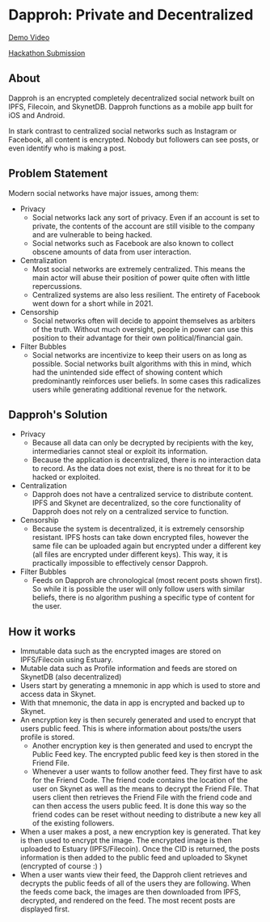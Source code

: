 # Dapproh: Private and Decentralized
[Demo Video](https://www.youtube.com/watch?v=BwFWRX57_tE)

[Hackathon Submission](https://devpost.com/software/dapproh)

## About

Dapproh is an encrypted completely decentralized social network built on IPFS, Filecoin, and SkynetDB. Dapproh functions as a mobile app built for iOS and Android.

In stark contrast to centralized social networks such as Instagram or Facebook, all content is encrypted. Nobody but followers can see posts, or even identify who is making a post.

## Problem Statement

Modern social networks have major issues, among them:

-   Privacy
    -   Social networks lack any sort of privacy. Even if an account is set to private, the contents of the account are still visible to the company and are vulnerable to being hacked.
    -   Social networks such as Facebook are also known to collect obscene amounts of data from user interaction.
-   Centralization
    -   Most social networks are extremely centralized. This means the main actor will abuse their position of power quite often with little repercussions.
    -   Centralized systems are also less resilient. The entirety of Facebook went down for a short while in 2021.
-   Censorship
    -   Social networks often will decide to appoint themselves as arbiters of the truth. Without much oversight, people in power can use this position to their advantage for their own political/financial gain.
-   Filter Bubbles
    -   Social networks are incentivize to keep their users on as long as possible. Social networks built algorithms with this in mind, which had the unintended side effect of showing content which predominantly reinforces user beliefs. In some cases this radicalizes users while generating additional revenue for the network.

## Dapproh's Solution

-   Privacy
    -   Because all data can only be decrypted by recipients with the key, intermediaries cannot steal or exploit its information.
    -   Because the application is decentralized, there is no interaction data to record. As the data does not exist, there is no threat for it to be hacked or exploited.
-   Centralization
    -   Dapproh does not have a centralized service to distribute content. IPFS and Skynet are decentralized, so the core functionality of Dapproh does not rely on a centralized service to function.
-   Censorship
    -   Because the system is decentralized, it is extremely censorship resistant. IPFS hosts can take down encrypted files, however the same file can be uploaded again but encrypted under a different key (all files are encrypted under different keys). This way, it is practically impossible to effectively censor Dapproh.
-   Filter Bubbles
    -   Feeds on Dapproh are chronological (most recent posts shown first). So while it is possible the user will only follow users with similar beliefs, there is no algorithm pushing a specific type of content for the user.

## How it works

-   Immutable data such as the encrypted images are stored on IPFS/Filecoin using Estuary.
-   Mutable data such as Profile information and feeds are stored on SkynetDB (also decentralized)
-   Users start by generating a mnemonic in app which is used to store and access data in Skynet.
-   With that mnemonic, the data in app is encrypted and backed up to Skynet.
-   An encryption key is then securely generated and used to encrypt that users public feed. This is where information about posts/the users profile is stored.
    -   Another encryption key is then generated and used to encrypt the Public Feed key. The encrypted public feed key is then stored in the Friend File.
    -   Whenever a user wants to follow another feed. They first have to ask for the Friend Code. The friend code contains the location of the user on Skynet as well as the means to decrypt the Friend File. That users client then retrieves the Friend File with the friend code and can then access the users public feed. It is done this way so the friend codes can be reset without needing to distribute a new key all of the existing followers.
-   When a user makes a post, a new encryption key is generated. That key is then used to encrypt the image. The encrypted image is then uploaded to Estuary (IPFS/Filecoin). Once the CID is returned, the posts information is then added to the public feed and uploaded to Skynet (encrypted of course :) )
-   When a user wants view their feed, the Dapproh client retrieves and decrypts the public feeds of all of the users they are following. When the feeds come back, the images are then downloaded from IPFS, decrypted, and rendered on the feed. The most recent posts are displayed first.

